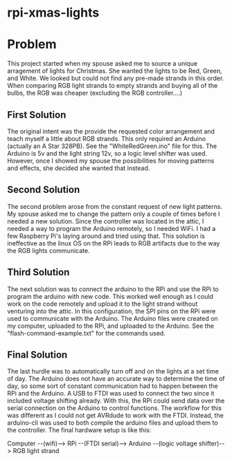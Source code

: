 # rpi-xmas-lights

# Problem
This project started when my spouse asked me to source a unique arragement of lights for Christmas. She wanted the lights to be Red, Green, and White. We looked but could not find any pre-made strands in this order. When comparing RGB light strands to empty strands and buying all of the bulbs, the RGB was cheaper (excluding the RGB controller....)

## First Solution
The original intent was the provide the requested color arrangement and teach myself a little about RGB strands. This only required an Arduino (actually an A Star 328PB). See the "WhiteRedGreen.ino" file for this. The Arduino is 5v and the light string 12v, so a logic level shifter was used. However, once I showed my spouse the possibilities for moving patterns and effects, she decided she wanted that instead.

## Second Solution
The second problem arose from the constant request of new light patterns. My spouse asked me to change the pattern only a couple of times before I needed a new solution. Since the controller was located in the attic, I needed a way to program the Arduino remotely, so I needed WiFi. I had a few Raspberry Pi's laying around and tried using that. This solution is ineffective as the linux OS on the RPi leads to RGB artifacts due to the way the RGB lights communicate.

## Third Solution
The next solution was to connect the arduino to the RPi and use the RPi to program the arduino with new code. This worked well enough as I could work on the code remotely and upload it to the light strand without venturing into the attic. In this configuration, the SPI pins on the RPi were used to communicate with the Arduino. The Arduino files were created on my computer, uploaded to the RPi, and uploaded to the Arduino. See the "flash-command-example.txt" for the commands used. 

## Final Solution
The last hurdle was to automatically turn off and on the lights at a set time of day. The Arduino does not have an accurate way to determine the time of day, so some sort of constant communication had to happen between the RPi and the Arduino. A USB to FTDI was used to connect the two since it included voltage shifting already. With this, the RPi could send data over the serial connection on the Arduino to control functions. The workflow for this was different as I could not get AVRdude to work with the FTDI. Instead, the arduino-cli was used to both compile the arduino files and upload them to the controller. The final hardware setup is like this:

Computer --(wifi)--> RPi --(FTDI serial)--> Arduino --(logic voltage shifter)--> RGB light strand
